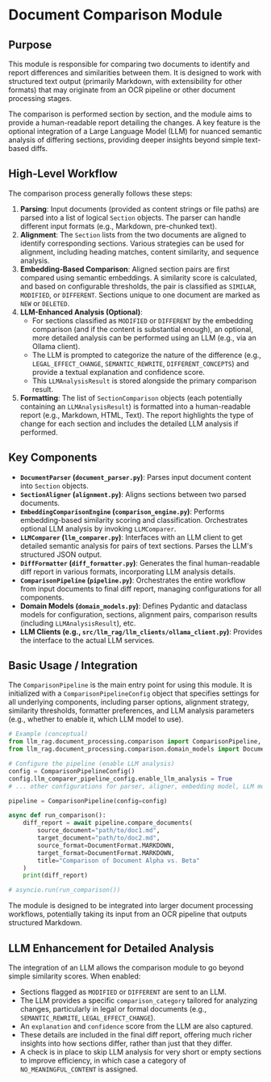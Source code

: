 # Document Comparison Module

## Purpose

This module is responsible for comparing two documents to identify and report differences and similarities between them. It is designed to work with structured text output (primarily Markdown, with extensibility for other formats) that may originate from an OCR pipeline or other document processing stages.

The comparison is performed section by section, and the module aims to provide a human-readable report detailing the changes. A key feature is the optional integration of a Large Language Model (LLM) for nuanced semantic analysis of differing sections, providing deeper insights beyond simple text-based diffs.

## High-Level Workflow

The comparison process generally follows these steps:

1.  **Parsing**: Input documents (provided as content strings or file paths) are parsed into a list of logical `Section` objects. The parser can handle different input formats (e.g., Markdown, pre-chunked text).
2.  **Alignment**: The `Section` lists from the two documents are aligned to identify corresponding sections. Various strategies can be used for alignment, including heading matches, content similarity, and sequence analysis.
3.  **Embedding-Based Comparison**: Aligned section pairs are first compared using semantic embeddings. A similarity score is calculated, and based on configurable thresholds, the pair is classified as `SIMILAR`, `MODIFIED`, or `DIFFERENT`. Sections unique to one document are marked as `NEW` or `DELETED`.
4.  **LLM-Enhanced Analysis (Optional)**:
    - For sections classified as `MODIFIED` or `DIFFERENT` by the embedding comparison (and if the content is substantial enough), an optional, more detailed analysis can be performed using an LLM (e.g., via an Ollama client).
    - The LLM is prompted to categorize the nature of the difference (e.g., `LEGAL_EFFECT_CHANGE`, `SEMANTIC_REWRITE`, `DIFFERENT_CONCEPTS`) and provide a textual explanation and confidence score.
    - This `LLMAnalysisResult` is stored alongside the primary comparison result.
5.  **Formatting**: The list of `SectionComparison` objects (each potentially containing an `LLMAnalysisResult`) is formatted into a human-readable report (e.g., Markdown, HTML, Text). The report highlights the type of change for each section and includes the detailed LLM analysis if performed.

## Key Components

- **`DocumentParser` (`document_parser.py`)**: Parses input document content into `Section` objects.
- **`SectionAligner` (`alignment.py`)**: Aligns sections between two parsed documents.
- **`EmbeddingComparisonEngine` (`comparison_engine.py`)**: Performs embedding-based similarity scoring and classification. Orchestrates optional LLM analysis by invoking `LLMComparer`.
- **`LLMComparer` (`llm_comparer.py`)**: Interfaces with an LLM client to get detailed semantic analysis for pairs of text sections. Parses the LLM's structured JSON output.
- **`DiffFormatter` (`diff_formatter.py`)**: Generates the final human-readable diff report in various formats, incorporating LLM analysis details.
- **`ComparisonPipeline` (`pipeline.py`)**: Orchestrates the entire workflow from input documents to final diff report, managing configurations for all components.
- **Domain Models (`domain_models.py`)**: Defines Pydantic and dataclass models for configuration, sections, alignment pairs, comparison results (including `LLMAnalysisResult`), etc.
- **LLM Clients (e.g., `src/llm_rag/llm_clients/ollama_client.py`)**: Provides the interface to the actual LLM services.

## Basic Usage / Integration

The `ComparisonPipeline` is the main entry point for using this module. It is initialized with a `ComparisonPipelineConfig` object that specifies settings for all underlying components, including parser options, alignment strategy, similarity thresholds, formatter preferences, and LLM analysis parameters (e.g., whether to enable it, which LLM model to use).

```python
# Example (conceptual)
from llm_rag.document_processing.comparison import ComparisonPipeline, ComparisonPipelineConfig
from llm_rag.document_processing.comparison.domain_models import DocumentFormat

# Configure the pipeline (enable LLM analysis)
config = ComparisonPipelineConfig()
config.llm_comparer_pipeline_config.enable_llm_analysis = True
# ... other configurations for parser, aligner, embedding model, LLM model, etc.

pipeline = ComparisonPipeline(config=config)

async def run_comparison():
    diff_report = await pipeline.compare_documents(
        source_document="path/to/doc1.md",
        target_document="path/to/doc2.md",
        source_format=DocumentFormat.MARKDOWN,
        target_format=DocumentFormat.MARKDOWN,
        title="Comparison of Document Alpha vs. Beta"
    )
    print(diff_report)

# asyncio.run(run_comparison())
```

The module is designed to be integrated into larger document processing workflows, potentially taking its input from an OCR pipeline that outputs structured Markdown.

## LLM Enhancement for Detailed Analysis

The integration of an LLM allows the comparison module to go beyond simple similarity scores. When enabled:

- Sections flagged as `MODIFIED` or `DIFFERENT` are sent to an LLM.
- The LLM provides a specific `comparison_category` tailored for analyzing changes, particularly in legal or formal documents (e.g., `SEMANTIC_REWRITE`, `LEGAL_EFFECT_CHANGE`).
- An `explanation` and `confidence` score from the LLM are also captured.
- These details are included in the final diff report, offering much richer insights into how sections differ, rather than just that they differ.
- A check is in place to skip LLM analysis for very short or empty sections to improve efficiency, in which case a category of `NO_MEANINGFUL_CONTENT` is assigned.
